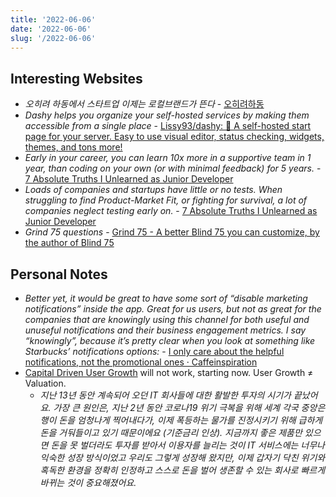 ```yaml
---
title: '2022-06-06'
date: '2022-06-06'
slug: '/2022-06-06'
---
```


## Interesting Websites

- _오히려 하동에서 스타트업 이제는 로컬브랜드가 뜬다_ - [오히려하동](https://whynothadong.com/)
- _Dashy helps you organize your self-hosted services by making them accessible from a single place_ - [Lissy93/dashy: 🚀 A self-hosted start page for your server. Easy to use visual editor, status checking, widgets, themes, and tons more!](https://github.com/Lissy93/dashy)
- _Early in your career, you can learn 10x more in a supportive team in 1 year, than coding on your own \(or with minimal feedback\) for 5 years._ - [7 Absolute Truths I Unlearned as Junior Developer](https://monicalent.com/blog/2019/06/03/absolute-truths-unlearned-as-junior-developer/)
- _Loads of companies and startups have little or no tests. When struggling to find Product-Market Fit, or fighting for survival, a lot of companies neglect testing early on._ - [7 Absolute Truths I Unlearned as Junior Developer](https://monicalent.com/blog/2019/06/03/absolute-truths-unlearned-as-junior-developer/)
- _Grind 75 questions_ - [Grind 75 - A better Blind 75 you can customize, by the author of Blind 75](https://www.techinterviewhandbook.org/grind75?weeks=8)

## Personal Notes

- _Better yet, it would be great to have some sort of “disable marketing notifications” inside the app. Great for us users, but not as great for the companies that are knowingly using this channel for both useful and unuseful notifications and their business engagement metrics. I say “knowingly”, because it’s pretty clear when you look at something like Starbucks’ notifications options:_ - [I only care about the helpful notifications, not the promotional ones · Caffeinspiration](https://alexanderell.is/posts/sneaking-notifications/)
- [Capital Driven User Growth](../Interests/Capital%20Driven%20User%20Growth.md) will not work, starting now. User Growth ≠ Valuation.
  - _지난 13년 동안 계속되어 오던 IT 회사들에 대한 활발한 투자의 시기가 끝났어요. 가장 큰 원인은, 지난 2년 동안 코로나19 위기 극복을 위해 세계 각국 중앙은행이 돈을 엄청나게 찍어내다가, 이제 폭등하는 물가를 진정시키기 위해 급하게 돈을 거둬들이고 있기 때문이에요 (기준금리 인상). 지금까지 좋은 제품만 있으면 돈을 못 벌더라도 투자를 받아서 이용자를 늘리는 것이 IT 서비스에는 너무나 익숙한 성장 방식이었고 우리도 그렇게 성장해 왔지만, 이제 갑자기 닥친 위기와 혹독한 환경을 정확히 인정하고 스스로 돈을 벌어 생존할 수 있는 회사로 빠르게 바뀌는 것이 중요해졌어요._
